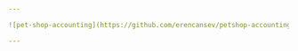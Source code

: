 ```yaml
---

![pet-shop-accounting](https://github.com/erencansev/petshop-accounting-system/assets/109366452/90fa1d0c-87b8-4d56-b537-ed544fc29b27)

---
```

